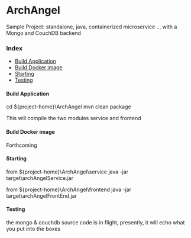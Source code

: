 # ArchAngel
Sample Project: standalone, java, containerized microservice ... with a Mongo and CouchDB backend

### Index
* [Build Application](#build-application)
* [Build Docker image](#build-docker-image)
* [Starting](#starting)
* [Testing](#testing)

#### Build Application
cd ${project-home}\ArchAngel
mvn clean package

This will compile the two modules service and frontend

#### Build Docker image
Forthcoming

#### Starting

from ${project-home}\ArchAngel\service
java -jar target\archAngelService.jar

from ${project-home}\ArchAngel\frontend
java -jar target\archAngelFrontEnd.jar


#### Testing
the mongo & couchdb source code is in flight, presently, it will echo what you put into the boxes


